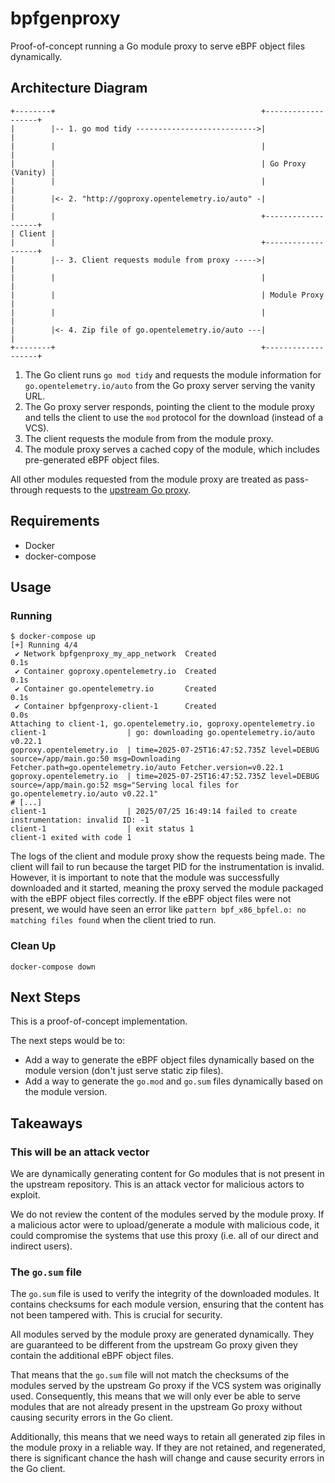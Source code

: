 # bpfgenproxy

Proof-of-concept running a Go module proxy to serve eBPF object files dynamically.

## Architecture Diagram

```diagram
+--------+                                              +-------------------+
|        |-- 1. go mod tidy --------------------------->|                   |
|        |                                              |                   |
|        |                                              | Go Proxy (Vanity) |
|        |                                              |                   |
|        |<- 2. "http://goproxy.opentelemetry.io/auto" -|                   |
|        |                                              +-------------------+
| Client |
|        |                                              +-------------------+
|        |-- 3. Client requests module from proxy ----->|                   |
|        |                                              |                   |
|        |                                              | Module Proxy      |
|        |                                              |                   |
|        |<- 4. Zip file of go.opentelemetry.io/auto ---|                   |
+--------+                                              +-------------------+
```

1. The Go client runs `go mod tidy` and requests the module information for `go.opentelemetry.io/auto` from the Go proxy server serving the vanity URL.
2. The Go proxy server responds, pointing the client to the module proxy and tells the client to use the `mod` protocol for the download (instead of a VCS).
3. The client requests the module from from the module proxy.
4. The module proxy serves a cached copy of the module, which includes pre-generated eBPF object files.

All other modules requested from the module proxy are treated as pass-through requests to the [upstream Go proxy](https://proxy.golang.org).

## Requirements

- Docker
- docker-compose

## Usage

### Running

```shell
$ docker-compose up
[+] Running 4/4
 ✔ Network bpfgenproxy_my_app_network  Created                                                                                                                           0.1s
 ✔ Container goproxy.opentelemetry.io  Created                                                                                                                           0.1s
 ✔ Container go.opentelemetry.io       Created                                                                                                                           0.1s
 ✔ Container bpfgenproxy-client-1      Created                                                                                                                           0.0s
Attaching to client-1, go.opentelemetry.io, goproxy.opentelemetry.io
client-1                  | go: downloading go.opentelemetry.io/auto v0.22.1
goproxy.opentelemetry.io  | time=2025-07-25T16:47:52.735Z level=DEBUG source=/app/main.go:50 msg=Downloading Fetcher.path=go.opentelemetry.io/auto Fetcher.version=v0.22.1
goproxy.opentelemetry.io  | time=2025-07-25T16:47:52.735Z level=DEBUG source=/app/main.go:52 msg="Serving local files for go.opentelemetry.io/auto v0.22.1"
# [...] 
client-1                  | 2025/07/25 16:49:14 failed to create instrumentation: invalid ID: -1
client-1                  | exit status 1
client-1 exited with code 1
```

The logs of the client and module proxy show the requests being made.
The client will fail to run because the target PID for the instrumentation is invalid.
However, it is important to note that the module was successfully downloaded and it started, meaning the proxy served the module packaged with the eBPF object files correctly.
If the eBPF object files were not present, we would have seen an error like `pattern bpf_x86_bpfel.o: no matching files found` when the client tried to run.

### Clean Up

```shell
docker-compose down
```

## Next Steps

This is a proof-of-concept implementation.

The next steps would be to:

- Add a way to generate the eBPF object files dynamically based on the module version (don't just serve static zip files).
- Add a way to generate the `go.mod` and `go.sum` files dynamically based on the module version.

## Takeaways

### This will be an attack vector

We are dynamically generating content for Go modules that is not present in the upstream repository.
This is an attack vector for malicious actors to exploit.

We do not review the content of the modules served by the module proxy.
If a malicious actor were to upload/generate a module with malicious code, it could compromise the systems that use this proxy (i.e. all of our direct and indirect users).

### The `go.sum` file

The `go.sum` file is used to verify the integrity of the downloaded modules.
It contains checksums for each module version, ensuring that the content has not been tampered with.
This is crucial for security.

All modules served by the module proxy are generated dynamically.
They are guaranteed to be different from the upstream Go proxy given they contain the additional eBPF object files.

That means that the `go.sum` file will not match the checksums of the modules served by the upstream Go proxy if the VCS system was originally used.
Consequently, this means that we will only ever be able to serve modules that are not already present in the upstream Go proxy without causing security errors in the Go client.

Additionally, this means that we need ways to retain all generated zip files in the module proxy in a reliable way.
If they are not retained, and regenerated, there is significant chance the hash will change and cause security errors in the Go client.
